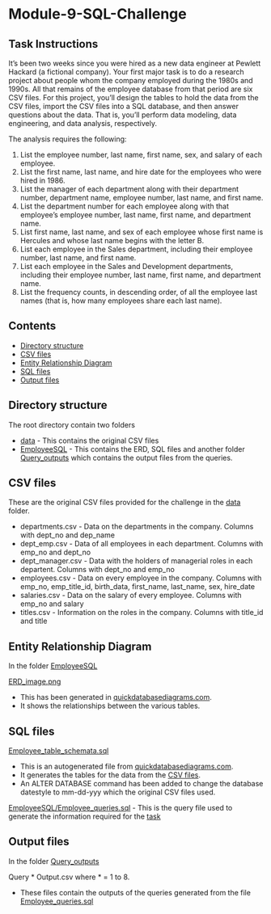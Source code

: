 # Module-9-SQL-Challenge

## Task Instructions  
It’s been two weeks since you were hired as a new data engineer at Pewlett Hackard (a fictional company). Your first major task is to do a research project about people whom the company employed during the 1980s and 1990s. All that remains of the employee database from that period are six CSV files.
For this project, you’ll design the tables to hold the data from the CSV files, import the CSV files into a SQL database, and then answer questions about the data. That is, you’ll perform data modeling, data engineering, and data analysis, respectively.

The analysis requires the following:
1.	List the employee number, last name, first name, sex, and salary of each employee.
2.	List the first name, last name, and hire date for the employees who were hired in 1986.
3.	List the manager of each department along with their department number, department name, employee number, last name, and first name.
4.	List the department number for each employee along with that employee’s employee number, last name, first name, and department name.
5.	List first name, last name, and sex of each employee whose first name is Hercules and whose last name begins with the letter B.
6.	List each employee in the Sales department, including their employee number, last name, and first name.
7.	List each employee in the Sales and Development departments, including their employee number, last name, first name, and department name.
8.	List the frequency counts, in descending order, of all the employee last names (that is, how many employees share each last name).


## Contents  
- [Directory structure](#Directory-structure)
- [CSV files](#CSV-files)
- [Entity Relationship Diagram](#Entity-Relationship-Diagram)
- [SQL files](#SQL-files)
- [Output files](#Output-files)

## Directory structure 
The root directory contain two folders  
- [data](/data) - This contains the original CSV files
- [EmployeeSQL](/EmployeeSQL/)  - This contains the ERD, SQL files and another folder [Query_outputs](/EmployeeSQL/Query_outputs/) which contains the output files from the queries.

## CSV files 
These are the original CSV files provided for the challenge in the [data](/data) folder.
- departments.csv  -  Data on the departments in the company. Columns with dept_no and dep_name
- dept_emp.csv - Data of all employees in each department. Columns with emp_no and dept_no
- dept_manager.csv - Data with the holders of managerial roles in each departent. Columns with dept_no and emp_no
- employees.csv - Data on every employee in the company. Columns with emp_no, emp_title_id, birth_data, first_name, last_name, sex, hire_date
- salaries.csv - Data on the salary of every employee. Columns with emp_no and salary
- titles.csv - Information on the roles in the company. Columns with title_id and title

## Entity Relationship Diagram
In the folder [EmployeeSQL](/EmployeeSQL/)  

[ERD_image.png](/EmployeeSQL/ERD_Image.png)  
- This has been generated in [quickdatabasediagrams.com](https://app.quickdatabasediagrams.com/#/d/cFDCpS).
- It shows the relationships between the various tables.

## SQL files 
[Employee_table_schemata.sql](EmployeeSQL/Employee_table_schemata.sql)  
- This is an autogenerated file from [quickdatabasediagrams.com](https://app.quickdatabasediagrams.com/#/d/cFDCpS).    
- It generates the tables for the data from the [CSV files](/data).  
- An ALTER DATABASE command has been added to change the database datestyle to mm-dd-yyy which the original CSV files used.  

[EmployeeSQL/Employee_queries.sql](/EmployeeSQL/Employee_queries.sql) - This is the query file used to generate the information required for the [task](#Task-Instructions)

## Output files
In the folder [Query_outputs](EmployeeSQL/Query_outputs/)  

Query * Output.csv where * = 1 to 8.    
-  These files contain the outputs of the queries generated from the file [Employee_queries.sql](/EmployeeSQL/Employee_queries.sql)
  

